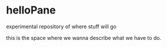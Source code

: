 # helloPane
experimental repository of where stuff will go

this is the space where we wanna describe what we have to do.


